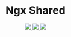 <h1 align="center">Ngx Shared</h1>

<p align="center">
  <a href="https://travis-ci.org/Emphori/ngx-shared">
    <img src="https://img.shields.io/travis/Emphori/ngx-shared/master.svg?style=flat-square" />
  </a>
  <a href="https://lgtm.com/projects/g/Emphori/ngx-shared">
    <img src="https://img.shields.io/lgtm/grade/javascript/github/Emphori/ngx-shared.svg?style=flat-square" />
  </a>

  <img src="https://img.shields.io/depfu/Emphori/ngx-shared.svg?style=flat-square" />
</p>
